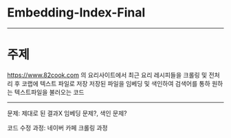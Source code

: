 # Embedding-Index-Final

* * *


# 주제 
https://www.82cook.com 의 요리사이트에서 최근 요리 레시피들을 크롤링 및 전처리 후 코랩에 텍스트 파일로 저장
저장된 파일을 임베딩 및 색인하여 검색어를 통하 원하는 텍스트파일을 불러오는 코드


* * *

문제: 제대로 된 결과X 
임베딩 문제?, 색인 문제? 

코드 수정 과정: 네이버 카페 크롤링 과정


